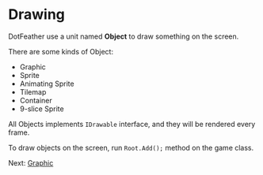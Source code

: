 # Drawing

DotFeather use a unit named **Object** to draw something on the screen.

There are some kinds of Object:

- Graphic
- Sprite
- Animating Sprite
- Tilemap
- Container
- 9-slice Sprite


All Objects implements `IDrawable` interface, and they will be rendered every frame.

To draw objects on the screen, run `Root.Add();` method on the game class.


Next: [Graphic](drawing/graphic.md)
